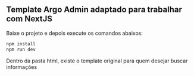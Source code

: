 ## Template Argo Admin adaptado para trabalhar com NextJS

Baixe o projeto e depois execute os comandos abaixos:

```bash
npm install
npm run dev
```

Dentro da pasta html, existe o template original para quem desejar buscar informações

